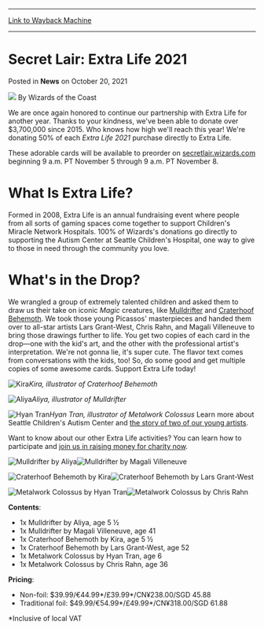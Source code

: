 
---
[Link to Wayback Machine](https://web.archive.org/web/20211020162834/https://magic.wizards.com/en/articles/archive/news/secret-lair-extra-life-2021-10-20?fbclid=IwAR2Psh4omUS-5mQA0QGeUA2VlW8IxyPHoYN69ybyp7VAj9DNKtsU6RYkQvI)

[_metadata_:author]:- "Wizards of the Coast"
[_metadata_:description]:- "Double down on unique art in this year's Extra Life charity drop. 50% of each purchase goes to Extra Life and Children's Miracle Network Hospitals!"
[_metadata_:generator]:- "Drupal 7 (http://drupal.org)"
[_metadata_:node]:- "1562152"
[_metadata_:publish_date]:- "2021-10-20"
[_metadata_:source]:- "div-main-content"
[_metadata_:title]:- "Secret Lair: Extra Life 2021"
[_metadata_:wayback_capture_timestamp]:- "2021-10-20 16:28:34"
[_metadata_:wayback_raw_url]:- "https://web.archive.org/web/20211020162834id_/https://magic.wizards.com/en/articles/archive/news/secret-lair-extra-life-2021-10-20?fbclid=IwAR2Psh4omUS-5mQA0QGeUA2VlW8IxyPHoYN69ybyp7VAj9DNKtsU6RYkQvI"
[_metadata_:wayback_url]:- "https://magic.wizards.com/en/articles/archive/news/secret-lair-extra-life-2021-10-20?fbclid=IwAR2Psh4omUS-5mQA0QGeUA2VlW8IxyPHoYN69ybyp7VAj9DNKtsU6RYkQvI"
---


Secret Lair: Extra Life 2021
============================



 Posted in **News**
 on October 20, 2021 






![](https://media.magic.wizards.com/styles/auth_small/public/images/person/wizards_author.jpg)
By Wizards of the Coast











We are once again honored to continue our partnership with Extra Life for another year. Thanks to your kindness, we've been able to donate over $3,700,000 since 2015. Who knows how high we'll reach this year! We're donating 50% of each *Extra Life 2021* purchase directly to Extra Life.


These adorable cards will be available to preorder on [secretlair.wizards.com](https://secretlair.wizards.com/us) beginning 9 a.m. PT November 5 through 9 a.m. PT November 8.


What Is Extra Life?
===================


Formed in 2008, Extra Life is an annual fundraising event where people from all sorts of gaming spaces come together to support Children's Miracle Network Hospitals. 100% of Wizards's donations go directly to supporting the Autism Center at Seattle Children's Hospital, one way to give to those in need through the community you love.


What's in the Drop?
===================


We wrangled a group of extremely talented children and asked them to draw us their take on iconic *Magic* creatures, like [Mulldrifter](https://gatherer.wizards.com/Pages/Card/Details.aspx?name=Mulldrifter) and [Craterhoof Behemoth](https://gatherer.wizards.com/Pages/Card/Details.aspx?name=Craterhoof+Behemoth). We took those young Picassos' masterpieces and handed them over to all-star artists Lars Grant-West, Chris Rahn, and Magali Villeneuve to bring those drawings further to life. You get two copies of each card in the drop—one with the kid's art, and the other with the professional artist's interpretation. We're not gonna lie, it's super cute. The flavor text comes from conversations with the kids, too! So, do some good and get multiple copies of some awesome cards. Support Extra Life today!



![Kira](https://media.wizards.com/2021/images/daily/8gBf4r5CDs_Craterhoof.png)*Kira, illustrator of Craterhoof Behemoth*

![Aliya](https://media.wizards.com/2021/images/daily/l97yTR2s1q_Mulldrifter.png)*Aliya, illustrator of Mulldrifter*

![Hyan Tran](https://media.wizards.com/2021/images/daily/7yg6RT45ds_Metalwork.png)*Hyan Tran, illustrator of Metalwork Colossus*
Learn more about Seattle Children's Autism Center and [the story of two of our young artists](https://pulse.seattlechildrens.org/seattle-childrens-new-autism-center-will-help-advance-care-for-families-in-the-region-thanks-to-generous-gift).


Want to know about our other Extra Life activities? You can learn how to participate and [join us in raising money for charity now](https://www.extra-life.org/index.cfm?fuseaction=cms.page&id=1533).


![Mulldrifter by Aliya](https://media.wizards.com/2021/images/daily/Au237shdyy.png)![Mulldrifter by Magali Villeneuve](https://media.wizards.com/2021/images/daily/Aqpw7ltJod.png)


![Craterhoof Behemoth by Kira](https://media.wizards.com/2021/images/daily/7k9Q1ixasK.png)![Craterhoof Behemoth by Lars Grant-West](https://media.wizards.com/2021/images/daily/XKEcIxMF6z.png)


![Metalwork Colossus by Hyan Tran](https://media.wizards.com/2021/images/daily/GOx1DYpkms.png)![Metalwork Colossus by Chris Rahn](https://media.wizards.com/2021/images/daily/NmZrtwBvXa.png)


**Contents**:


* 1x Mulldrifter by Aliya, age 5 ½
* 1x Mulldrifter by Magali Villeneuve, age 41
* 1x Craterhoof Behemoth by Kira, age 5 ½
* 1x Craterhoof Behemoth by Lars Grant-West, age 52
* 1x Metalwork Colossus by Hyan Tran, age 6
* 1x Metalwork Colossus by Chris Rahn, age 36

**Pricing**:


* Non-foil: $39.99/€44.99\*/£39.99\*/CN¥238.00/SGD 45.88
* Traditional foil: $49.99/€54.99\*/£49.99\*/CN¥318.00/SGD 61.88  

 \*Inclusive of local VAT






